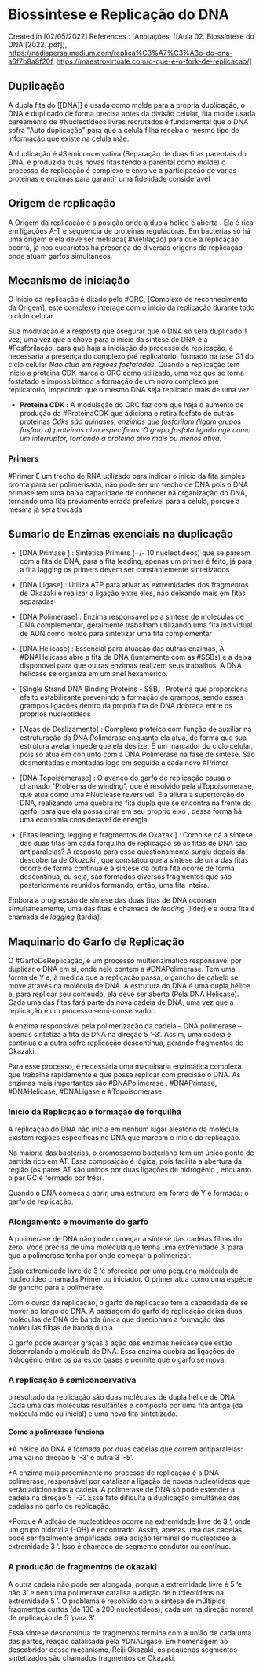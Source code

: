 # Biossintese e Replicação do DNA
Created in [02/05/2022]
References : [Anotações, [[Aula 02. Biossíntese do DNA [2022].pdf]], https://nadispersa.medium.com/replica%C3%A7%C3%A3o-do-dna-a6f7b8a8f20f, https://maestrovirtuale.com/o-que-e-o-fork-de-replicacao/]

## Duplicação
A dupla fita do [[DNA]] é usada como molde para a propria duplicação, o DNA é duplicado de forma precisa antes da divisão celular, fita molde usada pareamento de #Nucleotideos livres recrutados é fundamental que o DNA sofra "Auto duplicação" para que a celula filha receba o mesmo tipo de informação que existe na celula mãe.

A duplicação é #Semiconcervativa (Separação de duas fitas parentais do DNA, e produzida duas novas fitas tendo a parental como molde) o processo de replicação é complexo e envolve a participação de varias proteinas e enzimas para garantir uma fidelidade consideravel 

## Origem de replicação 
A Origem da replicação é a posição onde a dupla helice é aberta . Ela é rica em ligações A-T e sequencia de proteinas reguladoras. Em bacterias só há uma origem e ela deve ser metilada( #Metilação) para que a replicação ocorra, já nos eucariotos há presença de diversas origens de replicação onde atuam garfos simultaneos.

## Mecanismo de iniciação
O Inicio da replicação é ditado pelo #ORC, [Complexo de reconhecimento da Origem], este complexo interage com o inicio da replicação durante todo o ciclo celular.

Sua modulação é a resposta que asegurar que o DNA só sera duplicado 1 vez, uma vez que a chave para o inicio da sintese de DNA é a #Fosforilação, para que haja a iniciação do processo de replicação, é necessaria a presença do complexo pré replicatorio, formado na fase G1 do ciclo celular *Nao atua em regiões fosfatadas*. Quando a replicação tem inicio a proteina CDK marca o ORC como utilizado, uma vez que se torna fosfatado e impossibiltado a formação de um novo complexo pré replicatorio, impedindo que o mesmo DNA seja replicado mais de uma vez   

- **Proteina CDK :** A modulação do ORC faz com que haja o aumento de produção da #ProteinaCDK que adiciona e retira fosfato de outras proteinas 
*Cdks são quinases, enzimas que fosforilam (ligam grupos fosfato a) proteínas alvo específicas. O grupo fosfato ligado age como um interruptor, tornando a proteína alvo mais ou menos ativa.*

### Primers
#Primer É um trecho de RNA utilizado para indicar o inicio da fita simples pronta para ser polimerisada, não pode ser um trecho de DNA pois o DNA primase tem uma baixa capacidade de conhecer na organização do DNA, tornando uma fita previamente errada preferivel para a celula, porque a mesma já sera trocada  

## Sumario de Enzimas exenciais na duplicação
- [DNA Primase  ] : Sintetisa Primers (+/- 10 nucleotideos) que se paream com a fita de DNA, para a fita leading, apenas um primer é feito, já para a fita lagging os primers devem ser constantemente sintetizados 

- [DNA Ligase] : Utiliza ATP para ativar as extremidades dos fragmentos de Okazaki e realizar a ligação entre eles, não deixando mais em fitas separadas 

- [DNA Polimerase] : Enzima responsavel pela sintese de moleculas de DNA complementar, geralmente trabalham utilizando uma fita individual de ADN como molde para sintetizar uma fita complementar

- [DNA Helicase] : Essencial para atuação das outras enzimas, A #DNAHelicase abre a fita de DNA (juntamente com as #SSBs) e a deixa disponovel para que outras enzimas realizem seus trabalhos. A DNA helicase se organiza em um anel hexamerico.

- [Single Strand DNA Binding Proteins - SSB] : Proteina que proporciona efeito estabilizante prevenindo a formação de grampos, sendo esses grampos ligações dentro da propria fita de DNA dobrada entre os proprios nucleotideos 

- [Alças de Deslizamento] : Complexo proteico com função de auxiliar na estruturação da DNA Polimerase enquanto ela atua, de forma que sua estrutura avelar impede que ela deslize. É um marcador do ciclo celular, pois só atua em conjunto com a DNA Polimerase na fase de sintese. São desmontadas e montadas logo em seguida a cada novo #Primer 

- [DNA Topoisomerase] : O avanço do garfo de replicação causa o chamado "Problema de winding", que é resolvido pela #Topoisomerase, que atua como uma #Nuclease reversivel. Ela aliura a supertorção do DNA, realizando uma quebra na fita dupla que se encontra na frente do garfo, para que ela possa girar em seu proprio eixo , dessa forma há uma economia consideravel de energia 

- [Fitas leading, legging e fragmentos de Okazaki] : Como se dá a síntese das duas fitas em cada forquilha de replicação se as fitas de DNA são antiparalelas? A resposta para esse questionamento surgiu depois da descoberta de _Okazaki_ , que constatou que a síntese de uma das fitas ocorre de forma contínua e a síntese da outra fita ocorre de forma descontínua, ou seja, são formados diversos fragmentos que são posteriormente reunidos formando, então, uma fita inteira.

Embora a progressão de síntese das duas fitas de DNA ocorram simultaneamente, uma das fitas é chamada de _leading_ (líder) e a outra fita é chamada de _lagging_ (tardia).

## Maquinario do Garfo de Replicação
O #GarfoDeReplicação, é um processo multienzimatico responsavel por duplicar o DNA em si, onde nele contem a #DNAPolimerase. Tem uma forma de Y e, à medida que a replicação passa, o gancho de cabelo se move através da molécula de DNA. A estrutura do DNA é uma dupla hélice e, para replicar seu conteúdo, ela deve ser aberta (Pela DNA Helicase). Cada uma das fitas fará parte da nova cadeia de DNA, uma vez que a replicação é um processo semi-conservador.

A enzima responsável pela polimerização da cadeia – DNA polimerase – apenas sintetiza a fita de DNA na direção 5 ‘-3’. Assim, uma cadeia é contínua e a outra sofre replicação descontínua, gerando fragmentos de Okazaki.

Para esse processo, é necessária uma maquinaria enzimática complexa que trabalhe rapidamente e que possa replicar com precisão o DNA. As enzimas mais importantes são #DNAPolimerase , #DNAPrimase, #DNAHelicase, #DNALigase e #Topoisomerase.

### Inicio da Replicação e formação de forquilha
A replicação do DNA não inicia em nenhum lugar aleatório da molécula. Existem regiões específicas no DNA que marcam o início da replicação.

Na maioria das bactérias, o cromossomo bacteriano tem um único ponto de partida rico em AT. Essa composição é lógica, pois facilita a abertura da região (os pares AT são unidos por duas ligações de hidrogênio , enquanto o par GC é formado por três).

Quando o DNA começa a abrir, uma estrutura em forma de Y é formada: o garfo de replicação.

### Alongamento e movimento do garfo
A polimerase de DNA não pode começar a síntese das cadeias filhas do zero. Você precisa de uma molécula que tenha uma extremidade 3 ‘para que a polimerase tenha por onde começar a polimerizar.

Essa extremidade livre de 3 ‘é oferecida por uma pequena molécula de nucleotídeo chamada Primer ou iniciador. O primer atua como uma espécie de gancho para a polimerase.

Com o curso da replicação, o garfo de replicação tem a capacidade de se mover ao longo do DNA. A passagem do garfo de replicação deixa duas moléculas de DNA de banda única que direcionam a formação das moléculas filhas de banda dupla.

O garfo pode avançar graças à ação das enzimas helicase que estão desenrolando a molécula de DNA. Essa enzima quebra as ligações de hidrogênio entre os pares de bases e permite que o garfo se mova.

### A replicação é semiconcervativa 
o resultado da replicação são duas moléculas de dupla hélice de DNA. Cada uma das moléculas resultantes é composta por uma fita antiga (da molécula mãe ou inicial) e uma nova fita sintetizada.

#### Como a polimerase funciona 
*A hélice do DNA é formada por duas cadeias que correm antiparalelas: uma vai na direção 5 ‘-3’ e outra 3 ‘-5’.

*A enzima mais proeminente no processo de replicação é a DNA polimerase, responsável por catalisar a ligação de novos nucleotídeos que serão adicionados à cadeia. A polimerase de DNA só pode estender a cadeia na direção 5 ‘-3’. Esse fato dificulta a duplicação simultânea das cadeias no garfo de replicação.

*Porque A adição de nucleotídeos ocorre na extremidade livre de 3 ‘, onde um grupo hidroxila (-OH) é encontrado. Assim, apenas uma das cadeias pode ser facilmente amplificada pela adição terminal do nucleotídeo à extremidade 3 ‘. Isso é chamado de segmento condutor ou contínuo.

### A produção de fragmentos de okazaki
A outra cadeia não pode ser alongada, porque a extremidade livre é 5 ‘e não 3’ e nenhuma polimerase catalisa a adição de nucleotídeos na extremidade 5 ‘. O problema é resolvido com a síntese de múltiplos fragmentos curtos (de 130 a 200 nucleotídeos), cada um na direção normal de replicação de 5 ‘para 3’.

Essa síntese descontínua de fragmentos termina com a união de cada uma das partes, reação catalisada pela #DNALigase. Em homenagem ao descobridor desse mecanismo, Reiji Okazaki, os pequenos segmentos sintetizados são chamados fragmentos de Okazaki.

